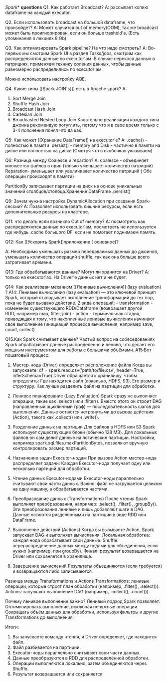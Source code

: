 *Spark** **questions**
Q1. Как работает Broadcast? 
A: рассылает копию dataframe на каждый executor. 

Q2. Если использовать broadcast на большой dataframe, что произойдет?
A: Может случится out of memory(OOM), так же broadcast может быть проигнорирован, если он больше trashold'а. (Есть упоминания в лекциях 8 Gb)

Q3. Как оптимизировать Spark pipeline? На что надо смотреть?
A: Во-первых мы смотрим Spark UI в раздел Tasks/jobs, смотрим как распределяются данные по executor'ам. В случае перекоса данных в патрициях, применяем технику соления данных, чтобы данные равномерно распределились по executor'ам.

Можно использовать настройку AQE.

Q4. Какие типы [[Spark JOIN's]]] есть в Apache spark? 
A:
1. Sort Merge Join
2. Shuffle Hash Join
3. Broadcast Hash Join
4. Cartesian Join
5. Broadcasted Nested Loop Join
Касательно реализации каждого типа джоина рекомендую погуглить, потому что я в свое время только с 3-4 пояснения понял что да как.


Q5: Как может [[Хранение DataFrame]]  на executor'e? 
A:
.cache() - полностью в памяти
.persist() - memory and Disk - частично в памяти на диске или полностью на диске 
(Смотря что в скобочках указываем)

Q6: Разница между Coalesce и repartion? 
A: coalesce - объединяет множество файлов в один (только уменьшает количество патриций)
Reparation- уменьшает или увеличивает количество патриций
( Обе операции происходят в памяти)

PartitionBy записывает партиции на диск на основе уникальных значений столбцов/столбца.Хранение DataFrame .persist()

Q9: Зачем нужна настройка DynamicAllocation при создании Spark- сессии?
А: Позволяет использовать лишние ресурсы, если есть дополнительные ресурсы на кластере. 

Q11: что делать если возникло Out of memory? 
A: посмотреть как распределяются данные по executor'ам, посмотреть не используется где нибудь .cache большого DF, если не помогает поднимаем память.

Q12: Как [[Ускорить Spark]]приложение ( основное)?

А: Необходимо уменьшать размер передаваемых данных до джоинов, уменьшать количество операций shuffle, так как она больше всего затрагивает времени.


Q13: Где обрабатываются данные? Могут ли хранится на Driver?
А: только на executor'ах. На Driver'е данных нет и не будет.


Q14: Как реализован механизм [[Ленивые вычисления]] (lazy evaluation) ?
A14:
Ленивые вычисления (lazy evaluation) — это ключевой принцип Spark, который откладывает выполнение трансформаций до тех пор, пока не будет вызвано действие.
2 вида операций:
    - transformation - изменение существующего RDD/Dataframe (возвращает другой RDD, например map, filter, join)
    - action - терминальная стадия, приводящая к тому, что накопленные ленивые вычисления начинают свое выполнение (инициация процесса вычисления, например save, count, collect)


Q15.Как Spark считывает данные? Частый вопрос на собеседованиях
Spark обрабатывает данные распределённо и лениво, что делает его мощным инструментом для работы с большими объёмами. 
A15:Вот пошаговый процесс:

1. Мастер-нода (Driver) определяет расположение файла
Когда вы запускаете:
df = spark.read.csv('path/to/file.csv', header=True, inferSchema=True)
Driver обращается к хранилищу, чтобы определить:
Где находится файл (локально, HDFS, S3).
Его размер и структуру.
Как лучше разделить файл на партиции для обработки.

2. Ленивое планирование (Lazy Evaluation)
Spark сразу не выполняет операции, такие как .select() или .filter(). Вместо этого он строит DAG (направленный ацикличный граф) — последовательность шагов для выполнения.
 Данные остаются нетронутыми до вызова действия (Action), такого как .collect() или .write().

3. Разделение данных на партиции
Для файлов в HDFS или S3 Spark использует существующие блоки (обычно 128 MB).
Для локальных файлов он сам делит данные на логические партиции.
 Настройки, например spark.sql.files.maxPartitionBytes, позволяют вручную контролировать размер партиций.

4. Назначение задач Executor-нодам
При вызове Action мастер-нода распределяет задачи:
Каждая Executor-нода получает одну или несколько партиций для обработки.

5. Чтение данных Executor-нодами
Executor-ноды параллельно считывают свои части данных.
 Важно: файл не загружается целиком на одну машину, а обрабатывается частями.

6. Преобразование данных (Transformations)
После чтения Spark выполняет преобразования, например:
.select(), .filter(), .groupBy().
 Эти преобразования ленивые и лишь добавляют шаги в DAG.
 Данные остаются разделёнными на партиции в виде RDD или DataFrame.

7. Выполнение действий (Actions)
Когда вы вызываете Action, Spark запускает DAG и выполняет вычисления:
Локальная обработка: каждая нода обрабатывает свои данные.
Shuffle: перераспределение данных между нодами для объединения, если нужно (например, при groupBy).
Финал: результат возвращается на Driver или сохраняется в хранилище.

8. Завершение вычислений
Результаты объединяются (если требуется) и возвращаются либо записываются.
 
Разница между Transformations и Actions
Transformations: ленивые операции, которые строят план обработки (например, .filter(), .select()).
Actions: запускают выполнение DAG (например, .collect(), .count()).

Почему ленивое выполнение важно?
Ленивый подход Spark позволяет:
Оптимизировать выполнение, исключая ненужные операции.
Сокращать объём данных для обработки, используя фильтры и другие Transformations до выполнения.

Итоги: 
1. Вы запускаете команду чтения, и Driver определяет, где находится файл. 
2. Файл разбивается на партиции. 
3. Executor-ноды параллельно считывают свои части данных. 
4. Данные преобразуются в RDD для распределённой обработки. 
5. Операции выполняются локально, затем объединяются через Shuffle. 
6. Результат возвращается или сохраняется.
